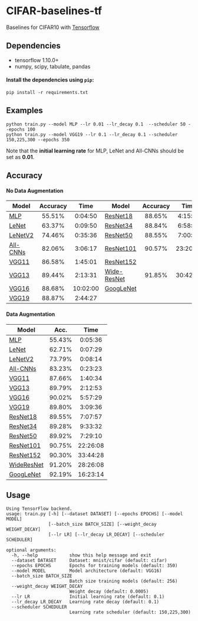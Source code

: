 # CIFAR-baselines-tf
Baselines for CIFAR10 with [Tensorflow](https://www.tensorflow.org/)

## Dependencies
- tensorflow 1.10.0+
- numpy, scipy, tabulate, pandas

#### Install the dependencies using `pip`:
```
pip install -r requirements.txt
```

## Examples
```
python train.py --model MLP --lr 0.01 --lr_decay 0.1  --scheduler 50 --epochs 100
python train.py --model VGG19 --lr 0.1 --lr_decay 0.1 --scheduler 150,225,300 --epochs 350
```
Note that the __initial learning rate__ for MLP, LeNet and All-CNNs should be set as __0.01__.

## Accuracy
#### No Data Augmentation
| Model             | Accuracy    | Time        | Model             | Accuracy    | Time        |
| ----------------- |:-----------:|:-----------:| ----------------- |:-----------:|:-----------:|
| [MLP](https://github.com/wangjksjtu/CIFAR-baselines-tf/blob/master/models/mlp.py)     | 55.51%    | 0:04:50   | [ResNet18](https://arxiv.org/abs/1512.03385)      | 88.65%    | 4:15:37   |
| [LeNet](http://yann.lecun.com/exdb/publis/pdf/lecun-01a.pdf)  | 63.37%    | 0:09:50   | [ResNet34](https://arxiv.org/abs/1512.03385)      | 88.84%    | 6:58:28    |
| [LeNetV2](https://github.com/wangjksjtu/CIFAR-baselines-tf/blob/master/models/lenet_v2.py)        | 74.46%    | 0:35:36   | [ResNet50](https://arxiv.org/abs/1512.03385)      | 88.55%    | 7:00:00   |
| [All-CNNs](https://arxiv.org/abs/1412.6806)       | 82.06%    | 3:06:17   | [ResNet101](https://arxiv.org/abs/1512.03385)     | 90.57%    | 23:20:10  |
| [VGG11](https://arxiv.org/abs/1409.1556)          | 86.58%    | 1:45:01   | [ResNet152](https://arxiv.org/abs/1512.03385)     |           |           |
| [VGG13](https://arxiv.org/abs/1409.1556)          | 89.44%    | 2:13:31   | [Wide-ResNet](https://arxiv.org/pdf/1605.07146)   | 91.85%    | 30:42:51  |
| [VGG16](https://arxiv.org/abs/1409.1556)          | 88.68%    | 10:02:00  | [GoogLeNet](https://arxiv.org/abs/1409.4842)      |           |           |
| [VGG19](https://arxiv.org/abs/1409.1556)          | 88.87%    | 2:44:27   |

#### Data Augmentation
| Model             | Acc.        | Time        | 
| ----------------- |:-----------:|:-----------:|
| [MLP](https://github.com/wangjksjtu/CIFAR-baselines-tf/blob/master/models/mlp.py)     | 55.43%    | 0:05:36   |
| [LeNet](http://yann.lecun.com/exdb/publis/pdf/lecun-01a.pdf)  | 62.71%    | 0:07:29   |
| [LeNetV2](https://github.com/wangjksjtu/CIFAR-baselines-tf/blob/master/models/lenet_v2.py)        | 73.79%    | 0:08:14   |
| [All-CNNs](https://arxiv.org/abs/1412.6806)       | 83.23%    | 0:23:23   |
| [VGG11](https://arxiv.org/abs/1409.1556)          | 87.66%    | 1:40:34   |
| [VGG13](https://arxiv.org/abs/1409.1556)          | 89.79%    | 2:12:53   |
| [VGG16](https://arxiv.org/abs/1409.1556)          | 90.02%    | 5:57:29   |    
| [VGG19](https://arxiv.org/abs/1409.1556)          | 89.80%    | 3:09:36   |
| [ResNet18](https://arxiv.org/abs/1512.03385)      | 89.55%    | 7:07:57   |
| [ResNet34](https://arxiv.org/abs/1512.03385)      | 89.28%    | 9:33:32   |
| [ResNet50](https://arxiv.org/abs/1512.03385)      | 89.92%    | 7:29:10   |
| [ResNet101](https://arxiv.org/abs/1512.03385)     | 90.75%    | 22:26:08  |
| [ResNet152](https://arxiv.org/abs/1512.03385)     | 90.30%    | 33:44:28  |
| [WideResNet](https://arxiv.org/pdf/1605.07146)    | 91.20%    |  28:26:08 |
| [GoogLeNet](https://arxiv.org/abs/1409.4842)      | 92.19%    | 16:23:14  |

<!-- TODO
| [DenseNet121](https://arxiv.org/abs/1608.06993)   |           |           |
| [MobileNet](https://arxiv.org/abs/1704.04861)     |           |           |
| [MobileNetV2](https://arxiv.org/abs/1801.04381)   |           |           |
-->

<!-- TODO*2
| [ShuffleNet](https://arxiv.org/abs/1707.01083)    |           |           |
| [ShuffleNetV2](https://arxiv.org/abs/1807.11164)  |           |           |
-->


## Usage
```
Using TensorFlow backend.
usage: train.py [-h] [--dataset DATASET] [--epochs EPOCHS] [--model MODEL]
                [--batch_size BATCH_SIZE] [--weight_decay WEIGHT_DECAY]
                [--lr LR] [--lr_decay LR_DECAY] [--scheduler SCHEDULER]

optional arguments:
  -h, --help            show this help message and exit
  --dataset DATASET     Dataset: mnist/cifar (default: cifar)
  --epochs EPOCHS       Epochs for training models (default: 350)
  --model MODEL         Model architecture (default: VGG16)
  --batch_size BATCH_SIZE
                        Batch size training models (default: 256)
  --weight_decay WEIGHT_DECAY
                        Weight decay (default: 0.0005)
  --lr LR               Initial learning rate (default: 0.1)
  --lr_decay LR_DECAY   Learning rate decay (default: 0.1)
  --scheduler SCHEDULER
                        Learning rate scheduler (default: 150,225,300)
```
